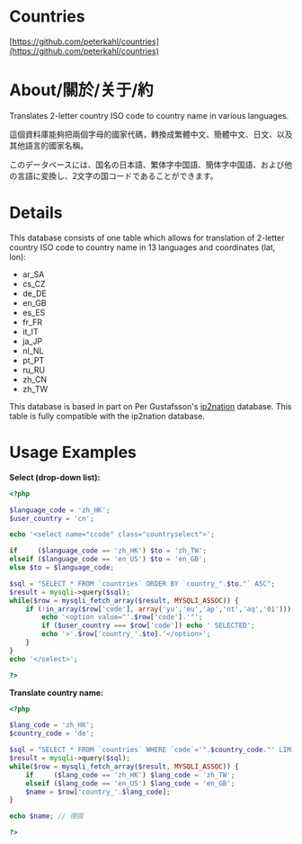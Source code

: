 Countries
=========

[https://github.com/peterkahl/countries](https://github.com/peterkahl/countries)

About/關於/关于/約
=================

Translates 2-letter country ISO code to country name in various languages.

這個資料庫能夠把兩個字母的國家代碼，轉換成繁體中文、簡體中文、日文、以及其他語言的國家名稱。

このデータベースには、国名の日本語、繁体字中国語、簡体字中国語、および他の言語に変換し、2文字の国コードであることができます。

Details
=======

This database consists of one table which allows for translation of
2-letter country ISO code to country name in 13 languages and coordinates (lat, lon):

* ar_SA
* cs_CZ
* de_DE
* en_GB
* es_ES
* fr_FR
* it_IT
* ja_JP
* nl_NL
* pt_PT
* ru_RU
* zh_CN
* zh_TW

This database is based in part on Per Gustafsson's [ip2nation](http://ip2nation.com/) database. 
This table is fully compatible with the ip2nation database.

Usage Examples
==============

**Select (drop-down list):**

```php
<?php

$language_code = 'zh_HK';
$user_country = 'cn';

echo '<select name="ccode" class="countryselect">';

if     ($language_code == 'zh_HK') $to = 'zh_TW';
elseif ($language_code == 'en_US') $to = 'en_GB';
else $to = $language_code;

$sql = "SELECT * FROM `countries` ORDER BY `country_".$to."` ASC";
$result = mysqli->query($sql);
while($row = mysqli_fetch_array($result, MYSQLI_ASSOC)) {
	if (!in_array($row['code'], array('yu','eu','ap','nt','aq','01'))) {
		echo '<option value="'.$row['code'].'"';
		if ($user_country === $row['code']) echo ' SELECTED';
		echo '>'.$row['country_'.$to].'</option>';
	}
}
echo '</select>';

?>
```

**Translate country name:**

```php
<?php

$lang_code = 'zh_HK';
$country_code = 'de';

$sql = "SELECT * FROM `countries` WHERE `code`='".$country_code."' LIMIT 0,1";
$result = mysqli->query($sql);
while($row = mysqli_fetch_array($result, MYSQLI_ASSOC)) {
	if     ($lang_code == 'zh_HK') $lang_code = 'zh_TW';
	elseif ($lang_code == 'en_US') $lang_code = 'en_GB';
	$name = $row['country_'.$lang_code];
}

echo $name; // 德國

?>
```
